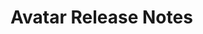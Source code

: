 <!-- Release notes authoring guidelines: http://keepachangelog.com/ -->

# Avatar Release Notes

<!-- ## [Unreleased] -->

<!-- ## [VERSION] -->
